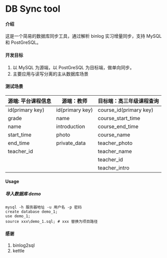# DB Sync tool

#### 介绍
这是一个简易的数据库同步工具，通过解析 binlog 实习增量同步，支持 MySQL 和 PostGreSQL。

#### 开发目标
1. 以 MySQL 为源端，以 PostGreSQL 为目标端，做单向同步。
2. 主要应用与读写分离的主从数据库场景

#### 测试场景

| 源端: 平台课程信息 | 源端：教师      | 目标端：高三年级课程查询 |
| ------------------ | --------------- | ------------------------ |
| id(primary key)    | id(primary key) | course_id(primary key)   |
| grade              | name            | course_start_time        |
| name               | introduction    | course_end_time          |
| start_time         | photo           | course_name              |
| end_time           | private_data    | teacher_photo            |
| teacher_id         |                 | teacher_name             |
|                    |                 | teacher_id               |
|                    |                 | teacher_intro            |

#### Usage

##### 导入数据库 demo

```
mysql -h 服务器地址 -u 用户名 -p 密码
create database demo_1;
use demo_1;
source xxx\demo_1.sql; # xxx 替换为项目路径
```



#### 感谢

1. <a herf="https://github.com/danfengcao/binlog2sql">binlog2sql</a>
2. kettle